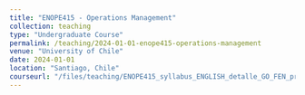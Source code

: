 ```yaml
---
title: "ENOPE415 - Operations Management"
collection: teaching
type: "Undergraduate Course"
permalink: /teaching/2024-01-01-enope415-operations-management
venue: "University of Chile"
date: 2024-01-01
location: "Santiago, Chile"
courseurl: "/files/teaching/ENOPE415_syllabus_ENGLISH_detalle_GO_FEN_pri2024_POST.pdf"
---
```

